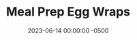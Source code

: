 ---
layout: post
title:  "Meal Prep Egg Wraps"
date:   2023-06-14 00:00:00 -0500
categories:
- Recipes
- Breakfast
permalink: /recipes/egg-wrap
image: /assets/Food/Breakfast/Egg Wrap/egg-wrap-cover.jpg
ing: eggwrap-ing
facts: eggwrap-facts
Prep: 15
Rest: 
Cook: 45
Source1: 
Source2:
tags: 
- tortilla
- wrap
- flatbread
- spinach
- onion
- chili
- egg
- freezer
Description: I love having eggs for breakfast, but I don't like spending 15 minutes making breakfast for just 1 morning, just to do it again the next day. This recipe serves as a way to prep a whole week's worth of breakfast to store in the freezer for easy reheating in the morning. Wrap these in protein tortillas as I did here for even more of a nutrient boost.  Other meal prep egg recipes include my <a href="frittata">Spinach and Onion Frittata</a> and my <a href="scrambled-eggs">Long Weekend Scrambled Eggs</a>
Instructions: 
- Dice the onion small, and add the onion and defrosted spinach to a 12” pan over medium heat (3-4 on my stove) with a spray of oil<br><br>

- Add in the hot sauce, garlic, and spices. Cover and cook until onions are translucent (medium heat)<br><br>

- Remove the pan from the burner, and crack in the 6 eggs. Beat the eggs with your spatula until fully beaten and everything is fully mixed<br><br>

- Return to the burner and cook until eggs are almost done (~15 min?) over medium heat<br><br>

- When eggs are almost done, add in the cheese and salsa and stir until incorporated<br>
- <br><center><img src="/assets/Food/Breakfast/Egg Wrap/egg-wrap-5.jpg" alt="" class="instruction-image"></center>

- Divide the mix evenly across 6 tortillas. Wait to shape the leftovers until the eggs have cooled. Optionally top with some sauce<br><br>

- Wrap up, wrap in aluminum foil, and freeze<br><br>

- To reheat, wrap burrito in a damp paper towel and microwave on high for 2 minutes. Then grill (panini press) on all 4 sides for a few minutes or until the tortilla is lightly golden brown
---